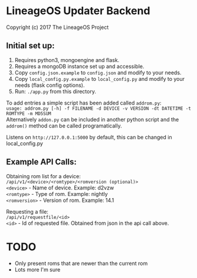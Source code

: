 LineageOS Updater Backend
=======================
Copyright (c) 2017 The LineageOS Project<br>

Initial set up:
---
1. Requires python3, mongoengine and flask.
2. Requires a mongoDB instance set up and accessible.
3. Copy `config.json.example` to `config.json` and modify to your needs.
4. Copy `local_config.py.example` to `local_config.py` and modify to your needs (flask config options).
5. Run: `./app.py` from this directory.

To add entries a simple script has been added called `addrom.py`:<br>
`usage: addrom.py [-h] -f FILENAME -d DEVICE -v VERSION -dt DATETIME -t ROMTYPE -m MD5SUM`<br>
Alternatively `addon.py` can be included in another python script and the `addrom()` method can be called programatically.

Listens on `http://127.0.0.1:5000` by default, this can be changed in local_config.py<br>

Example API Calls:
--
Obtaining rom list for a device:<br>
`/api/v1/<device>/<romtype>/<romversion (optional)>`<br>
`<device>` - Name of device. Example: d2vzw<br>
`<romtype>` - Type of rom. Example: nightly<br>
`<romversion>` - Version of rom. Example: 14.1<br>

Requesting a file:<br>
`/api/v1/requestfile/<id>`<br>
`<id>` - Id of requested file. Obtained from json in the api call above.


TODO
====
- Only present roms that are newer than the current rom
- Lots more I'm sure
